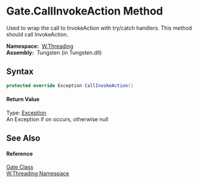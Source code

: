 Gate.CallInvokeAction Method
============================
  
Used to wrap the call to InvokeAction with try/catch handlers. This method should call InvokeAction.


  **Namespace:**  [W.Threading][1]  
  **Assembly:**  Tungsten (in Tungsten.dll)

Syntax
------

```csharp
protected override Exception CallInvokeAction()
```

#### Return Value
Type: [Exception][2]  
An Exception if on occurs, otherwise null

See Also
--------

#### Reference
[Gate Class][3]  
[W.Threading Namespace][1]  

[1]: ../README.md
[2]: http://msdn.microsoft.com/en-us/library/c18k6c59
[3]: README.md